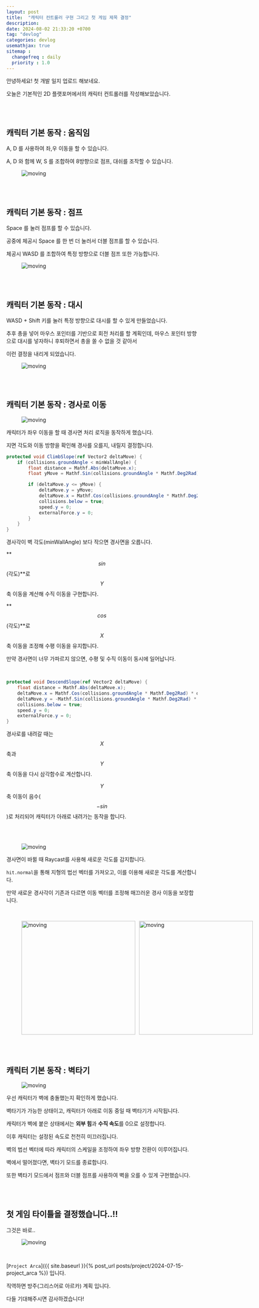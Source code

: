 ```yaml
---
layout: post
title:  "캐릭터 컨트롤러 구현 그리고 첫 게임 제목 결정"
description: 
date: 2024-08-02 21:33:20 +0700
tag: "devlog"
categories: devlog
usemathjax: true
sitemap :
  changefreq : daily
  priority : 1.0
---
```


안녕하세요! 첫 개발 일지 업로드 해보네요.

오늘은 기본적인 2D 플랫포머에서의 캐릭터 컨트롤러를 작성해보았습니다.

<br>
<br>

## 캐릭터 기본 동작 : 움직임

A, D 를 사용하여 좌,우 이동을 할 수 있습니다.

A, D 와 함께 W, S 를 조합하여 8방향으로 점프, 대쉬를 조작할 수 있습니다.

<figure>
    <img class="title-image" src="{{ site.image_location }}/devlogs/move.gif" alt="moving">
</figure>

<br>
<br>

## 캐릭터 기본 동작 : 점프

Space 를 눌러 점프를 할 수 있습니다.

공중에 체공시 Space 를 한 번 더 눌러서 더블 점프를 할 수 있습니다.

체공시 WASD 를 조합하여 특정 방향으로 더블 점프 또한 가능합니다.

<figure>
    <img class="title-image" src="{{ site.image_location }}/devlogs/jump.gif" alt="moving">
</figure>

<br>
<br>

## 캐릭터 기본 동작 : 대시

WASD + Shift 키를 눌러 특정 방향으로 대시를 할 수 있게 만들었습니다.

추후 총을 넣어 마우스 포인터를 기반으로 회전 처리를 할 계획인데, 마우스 포인터 방향으로 대시를 넣자하니 후퇴하면서 총을 쏠 수 없을 것 같아서

이런 결정을 내리게 되었습니다.

<figure>
    <img class="title-image" src="{{ site.image_location }}/devlogs/dash.gif" alt="moving">
</figure>

<br>
<br>

## 캐릭터 기본 동작 : 경사로 이동

<figure>
    <img class="title-image" src="{{ site.image_location }}/devlogs/slope.gif" alt="moving">
</figure>

캐릭터가 좌우 이동을 할 때 경사면 처리 로직을 동작하게 했습니다.

지면 각도와 이동 방향을 확인해 경사를 오를지, 내릴지 결정합니다.


```csharp
protected void ClimbSlope(ref Vector2 deltaMove) {
    if (collisions.groundAngle < minWallAngle) {
        float distance = Mathf.Abs(deltaMove.x);
        float yMove = Mathf.Sin(collisions.groundAngle * Mathf.Deg2Rad) * distance;

        if (deltaMove.y <= yMove) {
            deltaMove.y = yMove;
            deltaMove.x = Mathf.Cos(collisions.groundAngle * Mathf.Deg2Rad) * distance * Mathf.Sign(deltaMove.x);
            collisions.below = true;
            speed.y = 0;
            externalForce.y = 0;
        }
    }
}
```

경사각이 벽 각도(minWallAngle) 보다 작으면 경사면을 오릅니다.

**$$sin$$ (각도)**로 $$Y$$축 이동을 계산해 수직 이동을 구현합니다.

**$$cos$$(각도)**로 $$X$$축 이동을 조정해 수평 이동을 유지합니다.

만약 경사면이 너무 가파르지 않으면, 수평 및 수직 이동이 동시에 일어납니다.

<br>

```csharp
protected void DescendSlope(ref Vector2 deltaMove) {
    float distance = Mathf.Abs(deltaMove.x);
    deltaMove.x = Mathf.Cos(collisions.groundAngle * Mathf.Deg2Rad) * distance * Mathf.Sign(deltaMove.x);
    deltaMove.y = -Mathf.Sin(collisions.groundAngle * Mathf.Deg2Rad) * distance;
    collisions.below = true;
    speed.y = 0;
    externalForce.y = 0;
}
```

경사로를 내려갈 때는 $$X$$축과 $$Y$$축 이동을 다시 삼각함수로 계산합니다.

$$Y$$축 이동이 음수( $$ -sin $$ )로 처리되어 캐릭터가 아래로 내려가는 동작을 합니다.

<br>
<br>

<figure>
    <img class="title-image" src="{{ site.image_location }}/devlogs/slope_add.gif" alt="moving">
</figure>

경사면이 바뀔 때 Raycast를 사용해 새로운 각도를 감지합니다.

`hit.normal`을 통해 지형의 법선 벡터를 가져오고, 이를 이용해 새로운 각도를 계산합니다.

만약 새로운 경사각이 기존과 다르면 이동 벡터를 조정해 매끄러운 경사 이동을 보장합니다.

<br>

<figure style="display: flex; justify-content: space-between; gap: 10px;">
    <img class="title-image" src="{{ site.image_location }}/devlogs/slope_add_img.png" alt="moving" width="300">
    <img class="title-image" src="{{ site.image_location }}/devlogs/slope_add_img2.png" alt="moving" width="300">
</figure>


<br>
<br>

## 캐릭터 기본 동작 : 벽타기

<figure>
    <img class="title-image" src="{{ site.image_location }}/devlogs/wall.gif" alt="moving">
</figure>

우선 캐릭터가 벽에 충돌했는지 확인하게 했습니다.

벽타기가 가능한 상태이고, 캐릭터가 아래로 이동 중일 때 벽타기가 시작됩니다.

캐릭터가 벽에 붙은 상태에서는 **외부 힘**과 **수직 속도**를 0으로 설정합니다.

이후 캐릭터는 설정된 속도로 천천히 미끄러집니다.

벽의 법선 벡터에 따라 캐릭터의 스케일을 조정하여 좌우 방향 전환이 이루어집니다.

벽에서 떨어졌다면, 벽타기 모드를 종료합니다.

또한 벽타기 모드에서 점프와 더블 점프를 사용하여 벽을 오를 수 있게 구현했습니다.

<br>
<br>

## 첫 게임 타이틀을 결정했습니다..!!

그것은 바로..

<figure>
    <img class="title-image" src="{{ site.image_location }}/devlogs/projectName.png" alt="moving">
</figure>

<br>

[`Project Arca`]({{ site.baseurl }}{% post_url posts/project/2024-07-15-project_arca %}) 입니다.

직역하면 방주(그리스어로 아르카) 계획 입니다.

다들 기대해주시면 감사하겠습니다!